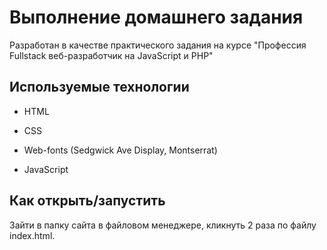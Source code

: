 # Выполнение домашнего задания

Разработан в качестве практического задания на курсе "Профессия Fullstack веб-разработчик на JavaScript и PHP"

## Используемые технологии

* HTML

* CSS 

* Web-fonts (Sedgwick Ave Display, Montserrat)

* JavaScript

## Как открыть/запустить

Зайти в папку сайта в файловом менеджере, кликнуть 2 раза по файлу index.html.